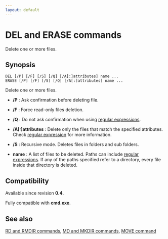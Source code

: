 ```yaml
---
layout: default
---
```

# DEL and ERASE commands #

Delete one or more files.

## Synopsis ##

    DEL [/P] [/F] [/S] [/Q] [/A[:]attributes] name ...
    ERASE [/P] [/F] [/S] [/Q] [/A[:]attributes] name ...

Delete one or more files.

* **/P** : Ask confirmation before deleting file.

* **/F** : Force read-only files deletion.

* **/Q** : Do not ask confirmation when using [regular 
  expressions](spec/regexp).

* **/A\[:\]attributes** : Delete only the files that match the specified 
  attributes. Check [regular expression](spec/regexp) for more information.

* **/S** : Recursive mode. Deletes files in folders and sub folders.

* **name** : A list of files to be deleted. Paths can include [regular 
  expressions](spec/regexp). If any of the paths specified refer to a 
  directory, every file inside that directory is deleted.

## Compatibility ##

Available since revision **0.4**.

Fully compatible with **cmd.exe**.

## See also ##

[RD and RMDIR commands](rd), [MD and MKDIR commands](md), [MOVE 
command](move) 

